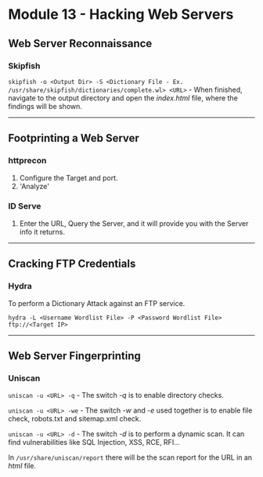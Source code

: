 # Module 13 - Hacking Web Servers #

## Web Server Reconnaissance ##

### Skipfish ###
``` skipfish -o <Output Dir> -S <Dictionary File - Ex. /usr/share/skipfish/dictionaries/complete.wl> <URL> ``` - When finished, navigate to the output directory and open the _index.html_ file, where the findings will be shown.


- - - -

## Footprinting a Web Server ##

### httprecon ###
1. Configure the Target and port.
2. 'Analyze'

### ID Serve ###
1. Enter the URL, Query the Server, and it will provide you with the Server info it returns.


- - - -

## Cracking FTP Credentials ##

### Hydra ###
To perform a Dictionary Attack against an FTP service.

``` hydra -L <Username Wordlist File> -P <Password Wordlist File> ftp://<Target IP> ```


- - - -

## Web Server Fingerprinting ##

### Uniscan ###
``` uniscan -u <URL> -q ``` - The switch _-q_ is to enable directory checks.

``` uniscan -u <URL> -we ``` - The switch _-w_ and _-e_ used together is to enable file check, robots.txt and sitemap.xml check.

``` uniscan -u <URL> -d ``` - The switch _-d_ is to perform a dynamic scan. It can find vulnerabilities like SQL Injection, XSS, RCE, RFI...

In `/usr/share/uniscan/report` there will be the scan report for the URL in an _html_ file.
